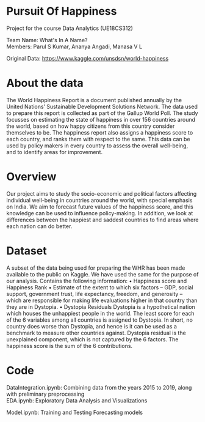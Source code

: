 # Pursuit Of Happiness
Project for the course Data Analytics (UE18CS312)

Team Name: What's In A Name?                                                                                                                                                  
Members: Parul S Kumar, Ananya Angadi, Manasa V L

Original Data: https://www.kaggle.com/unsdsn/world-happiness

# About the data
The World Happiness Report is a document published annually by the United Nations’ Sustainable Development Solutions Network. The data used to prepare this report is collected as part of the Gallup World Poll. The study focusses on estimating the state of happiness in over 156 countries around the world, based on how happy citizens from this country consider themselves to be. The happiness report also assigns a happiness score to each country, and ranks them with respect to the same. This data can be used by policy makers in every country to assess the overall well-being, and to identify areas for improvement.

# Overview
Our project aims to study the socio-economic and political factors affecting individual well-being in countries around the world, with special emphasis on India. We aim to forecast future values of the happiness score, and this knowledge can be used to influence policy-making. In addition, we look at differences between the happiest and saddest countries to find areas where each nation can do better.

# Dataset
A subset of the data being used for preparing the WHR has been made available to the public on Kaggle. We have used the same for the purpose of our analysis. Contains the following information:
•	Happiness score and Happiness Rank
•	Estimate of the extent to which six factors – GDP, social support, government trust, life expectancy, freedom, and generosity – which are responsible for making life evaluations higher in that country than they are in Dystopia.
•	Dystopia Residuals
Dystopia is a hypothetical nation which houses the unhappiest people in the world. The least score for each of the 6 variables among all countries is assigned to Dystopia. In short, no country does worse than Dystopia, and hence is it can be used as a benchmark to measure other countries against. Dystopia residual is the unexplained component, which is not captured by the 6 factors.
The happiness score is the sum of the 6 contributions.

# Code
DataIntegration.ipynb: Combining data from the years 2015 to 2019, along with preliminary preprocessing                                                                   
EDA.ipynb: Exploratory Data Analysis and Visualizations


Model.ipynb: Training and Testing Forecasting models
